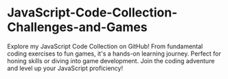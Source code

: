 # JavaScript-Code-Collection-Challenges-and-Games
Explore my JavaScript Code Collection on GitHub! From fundamental coding exercises to fun games, it's a hands-on learning journey. Perfect for honing skills or diving into game development. Join the coding adventure and level up your JavaScript proficiency!
